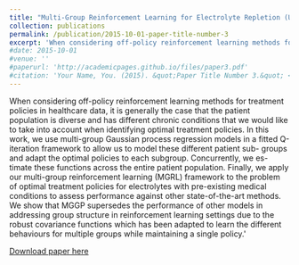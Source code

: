 ```yaml
---
title: "Multi-Group Reinforcement Learning for Electrolyte Repletion (Under review)"
collection: publications
permalink: /publication/2015-10-01-paper-title-number-3
excerpt: 'When considering off-policy reinforcement learning methods for treatment policies in healthcare data, it is generally the case that the patient population is diverse and has different chronic conditions that we would like to take into account when identifying optimal treatment policies. In this work, we use multi-group Gaussian process regression models in a fitted Q-iteration framework to allow us to model these different patient sub- groups and adapt the optimal policies to each subgroup. Concurrently, we es- timate these functions across the entire patient population. Finally, we apply our multi-group reinforcement learning (MGRL) framework to the problem of optimal treatment policies for electrolytes with pre-existing medical conditions to assess performance against other state-of-the-art methods. We show that MGGP supersedes the performance of other models in addressing group structure in reinforcement learning settings due to the robust covariance functions which has been adapted to learn the different behaviours for multiple groups while maintaining a single policy.'
#date: 2015-10-01
#venue: ''
#paperurl: 'http://academicpages.github.io/files/paper3.pdf'
#citation: 'Your Name, You. (2015). &quot;Paper Title Number 3.&quot; <i>Journal 1</i>. 1(3).'
---
```

When considering off-policy reinforcement learning methods for treatment policies in healthcare data, it is generally the case that the patient population is diverse and has different chronic conditions that we would like to take into account when identifying optimal treatment policies. In this work, we use multi-group Gaussian process regression models in a fitted Q-iteration framework to allow us to model these different patient sub- groups and adapt the optimal policies to each subgroup. Concurrently, we es- timate these functions across the entire patient population. Finally, we apply our multi-group reinforcement learning (MGRL) framework to the problem of optimal treatment policies for electrolytes with pre-existing medical conditions to assess performance against other state-of-the-art methods. We show that MGGP supersedes the performance of other models in addressing group structure in reinforcement learning settings due to the robust covariance functions which has been adapted to learn the different behaviours for multiple groups while maintaining a single policy.'

[Download paper here](https://drive.google.com/file/d/1yjm1wJt1ZCaLR_xkD1CnT2bRq6z8MuMQ/view?usp=sharing)